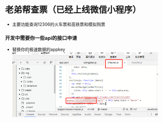 # 老弟帮查票（已经上线微信小程序）
- 主要功能查询12306的火车票和高铁票和模拟购票
### 开发中需要你一些api的接口申请
- 替换你的极速数据的appkey 
![appkey](https://github.com/chenzhenjin/Brother-check-tickets/blob/master/pic/appkey.jpg)

